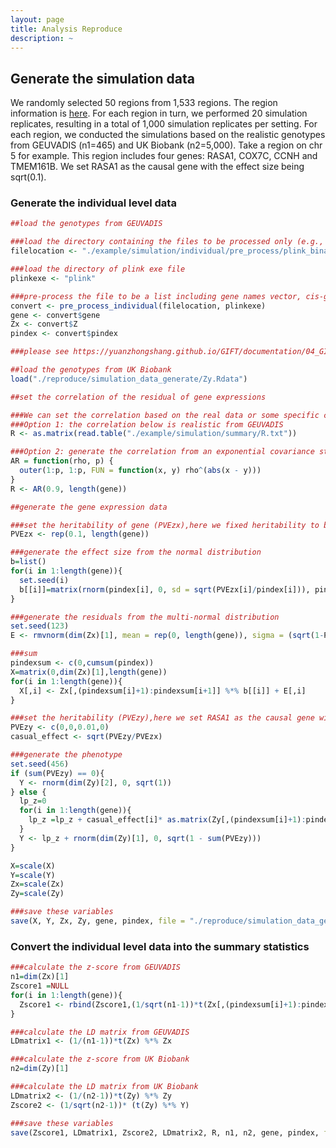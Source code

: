 ```yaml
---
layout: page
title: Analysis Reproduce
description: ~
---
```


## Generate the simulation data
We randomly selected 50 regions from 1,533 regions. The region information is [here](https://github.com/yuanzhongshang/GIFT/blob/main/reproduce/LDetectregion1533.txt). For each region in turn, we performed 20 simulation replicates, resulting in a total of 1,000 simulation replicates per setting.
For each region, we conducted the simulations based on the realistic genotypes from GEUVADIS (n1=465) and UK Biobank (n2=5,000). Take a region on chr 5 for example. This region includes four genes: RASA1, COX7C, CCNH and TMEM161B. We set RASA1 as the causal gene with the effect size being sqrt(0.1).

### Generate the individual level data
```r
##load the genotypes from GEUVADIS

###load the directory containing the files to be processed only (e.g., plink binary format)
filelocation <- "./example/simulation/individual/pre_process/plink_binary"

###load the directory of plink exe file
plinkexe <- "plink"

###pre-process the file to be a list including gene names vector, cis-genotype matrix and pindex
convert <- pre_process_individual(filelocation, plinkexe)
gene <- convert$gene
Zx <- convert$Z
pindex <- convert$pindex

###please see https://yuanzhongshang.github.io/GIFT/documentation/04_GIFT_Example.html for the details of pre-poccess of genotype data.  

##load the genotypes from UK Biobank
load("./reproduce/simulation_data_generate/Zy.Rdata")

##set the correlation of the residual of gene expressions

###We can set the correlation based on the real data or some specific correlation structure 
###Option 1: the correlation below is realistic from GEUVADIS
R <- as.matrix(read.table("./example/simulation/summary/R.txt"))

###Option 2: generate the correlation from an exponential covariance structure,e.g.ρ=0.9
AR = function(rho, p) {
  outer(1:p, 1:p, FUN = function(x, y) rho^(abs(x - y))) 
}
R <- AR(0.9, length(gene))

##generate the gene expression data 

###set the heritability of gene (PVEzx),here we fixed heritability to be 0.1 for each gene.
PVEzx <- rep(0.1, length(gene))

###generate the effect size from the normal distribution
b=list()
for(i in 1:length(gene)){
  set.seed(i)
  b[[i]]=matrix(rnorm(pindex[i], 0, sd = sqrt(PVEzx[i]/pindex[i])), pindex[i], 1)
}

###generate the residuals from the multi-normal distribution
set.seed(123)
E <- rmvnorm(dim(Zx)[1], mean = rep(0, length(gene)), sigma = (sqrt(1-PVEzx) %*% t(sqrt(1-PVEzx)))*R)

###sum
pindexsum <- c(0,cumsum(pindex))
X=matrix(0,dim(Zx)[1],length(gene))
for(i in 1:length(gene)){
  X[,i] <- Zx[,(pindexsum[i]+1):pindexsum[i+1]] %*% b[[i]] + E[,i]
}

###set the heritability (PVEzy),here we set RASA1 as the causal gene with the effect size being sqrt(0.1).
PVEzy <- c(0,0,0.01,0)
casual_effect <- sqrt(PVEzy/PVEzx)

###generate the phenotype
set.seed(456)
if (sum(PVEzy) == 0){
  Y <- rnorm(dim(Zy)[2], 0, sqrt(1)) 
} else {
  lp_z=0
  for(i in 1:length(gene)){
    lp_z =lp_z + casual_effect[i]* as.matrix(Zy[,(pindexsum[i]+1):pindexsum[i+1]]) %*% b[[i]]
  }
  Y <- lp_z + rnorm(dim(Zy)[1], 0, sqrt(1 - sum(PVEzy)))
}

X=scale(X)
Y=scale(Y)
Zx=scale(Zx)
Zy=scale(Zy)

###save these variables
save(X, Y, Zx, Zy, gene, pindex, file = "./reproduce/simulation_data_generate/data_generate_individual.Rdata")
```

### Convert the individual level data into the summary statistics
```r
###calculate the z-score from GEUVADIS
n1=dim(Zx)[1]
Zscore1 =NULL
for(i in 1:length(gene)){
  Zscore1 <- rbind(Zscore1,(1/sqrt(n1-1))*t(Zx[,(pindexsum[i]+1):pindexsum[i+1]]) %*% X[,i])
}

###calculate the LD matrix from GEUVADIS
LDmatrix1 <- (1/(n1-1))*t(Zx) %*% Zx

###calculate the z-score from UK Biobank
n2=dim(Zy)[1]

###calculate the LD matrix from UK Biobank
LDmatrix2 <- (1/(n2-1))*t(Zy) %*% Zy
Zscore2 <- (1/sqrt(n2-1))* (t(Zy) %*% Y)

###save these variables
save(Zscore1, LDmatrix1, Zscore2, LDmatrix2, R, n1, n2, gene, pindex, file = "./reproduce/simulation_data_generate/data_generate_summary.Rdata")
```
